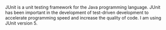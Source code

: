JUnit is a unit testing framework for the Java programming language. JUnit has been important in the development of test-driven development
to accelerate programming speed and increase the quality of code. I am using JUnit version 5.
